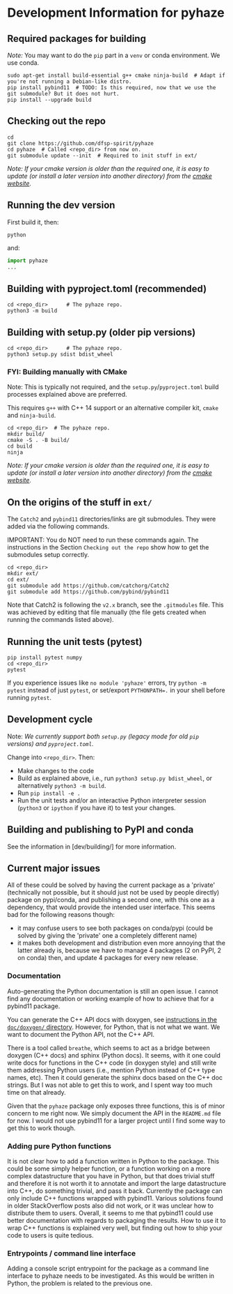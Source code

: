 # Development Information for pyhaze


## Required packages for building

*Note:* You may want to do the `pip` part in a `venv` or conda environment. We use conda.

```shell
sudo apt-get install build-essential g++ cmake ninja-build  # Adapt if you're not running a Debian-like distro.
pip install pybind11  # TODO: Is this required, now that we use the git submodule? But it does not hurt.
pip install --upgrade build
```

## Checking out the repo

```shell
cd
git clone https://github.com/dfsp-spirit/pyhaze
cd pyhaze  # Called <repo_dir> from now on.
git submodule update --init  # Required to init stuff in ext/
```

*Note: If your cmake version is older than the required one, it is easy to update (or install a later version into another directory) from the [cmake website](https://cmake.org/download).*

## Running the dev version

First build it, then:

```shell
python
```

and:

```python
import pyhaze
...
```

## Building with pyproject.toml (recommended)

```shell
cd <repo_dir>      # The pyhaze repo.
python3 -m build
```


## Building with setup.py (older pip versions)


```shell
cd <repo_dir>      # The pyhaze repo.
python3 setup.py sdist bdist_wheel
```

### FYI: Building manually with CMake

Note: This is typically not required, and the `setup.py`/`pyproject.toml` build processes explained above are preferred.

This requires `g++` with C++ 14 support or an alternative compiler kit, `cmake` and `ninja-build`.

```shell
cd <repo_dir>  # The pyhaze repo.
mkdir build/
cmake -S . -B build/
cd build
ninja
```

*Note: If your cmake version is older than the required one, it is easy to update (or install a later version into another directory) from the [cmake website](https://cmake.org/download).*



## On the origins of the stuff in `ext/`

The `Catch2` and `pybind11` directories/links are git submodules. They were added via the following commands.

IMPORTANT: You do NOT need to run these commands again. The instructions in the Section `Checking out the repo` show how to get the submodules setup correctly.

```shell
cd <repo_dir>
mkdir ext/
cd ext/
git submodule add https://github.com/catchorg/Catch2
git submodule add https://github.com/pybind/pybind11
```

Note that Catch2 is following the `v2.x` branch, see the `.gitmodules` file. This was achieved by editing that file
manually (the file gets created when running the commands listed above).


## Running the unit tests (pytest)

```shell
pip install pytest numpy
cd <repo_dir>
pytest
```

If you experience issues like `no module 'pyhaze'` errors, try `python -m pytest` instead of just `pytest`, or
set/export `PYTHONPATH=.` in your shell before running `pytest`.

## Development cycle

Note: *We currently support both `setup.py` (legacy mode for old `pip` versions) and `pyproject.toml`.*

Change into `<repo_dir>`. Then:

* Make changes to the code
* Build as explained above, i.e., run `python3 setup.py bdist_wheel`, or alternatively `python3 -m build`.
* Run `pip install -e .`
* Run the unit tests and/or an interactive Python interpreter session (`python3` or `ipython` if you have it) to test your changes.


## Building and publishing to PyPI and conda

See the information in [dev/building/] for more information.

## Current major issues

All of these could be solved by having the current package as a 'private' (technically not possible, but it should just not be used by people directly) package on pypi/conda,
and publishing a second one, with this one as a dependency, that would provide the intended user interface. This seems bad for the following reasons though:

* it may confuse users to see both packages on conda/pypi (could be solved by giving the 'private' one a completely different name)
* it makes both development and distribution even more annoying that the latter already is, because we have to manage 4 packages (2 on PyPI, 2 on conda) then, and update 4 packages for every new release.

### Documentation

Auto-generating the Python documentation is still an open issue. I cannot find any documentation or working
example of how to achieve that for a pybind11 package.

You can generate the C++ API docs with doxygen, see [instructions in the `doc/doxygen/` directory](./doc/doxygen/README_doxygen.md). However, for Python, that is not what we want. We want to document the Python API, not the C++ API.

There is a tool called `breathe`, which seems to act as a
bridge between doxygen (C++ docs) and sphinx (Python docs). It seems, with it one could write docs for functions in the C++ code (in doxygen style) and still write them addressing Python users (i.e., mention Python instead of C++
type names, etc). Then it could generate the sphinx docs based on the C++ doc strings. But I was not able to get this to work, and I spent way too much time on that already.

Given that the `pyhaze` package only exposes three functions, this is of minor concern to me right now. We simply document the API in the `README.md` file for now. I would not use pybind11 for a larger project until I find some way to get this to work though.


### Adding pure Python functions

It is not clear how to add a function written in Python to the package. This could be some simply helper function, or a function working on a more complex datastructure that you have in Python, but that does trivial stuff and therefore it is not worth it to annotate and import the large datastructure into C++, do something trivial, and pass it back. Currently the package can only include C++ functions wrapped with pybind11. Various solutions found in older StackOverflow posts also did not work, or it was unclear how to distribute them to users. Overall, it seems to me that pybind11 could use better documentation with regards to packaging the results. How to use it to wrap C++ functions is explained very well, but finding out how to ship your code to users is quite tedious.

### Entrypoints / command line interface

Adding a console script entrypoint for the package as a command line interface to pyhaze needs to be investigated. As this would be written in Python, the problem is related to the previous one.
